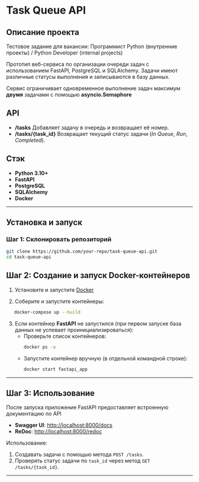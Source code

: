 # Task Queue API

## Описание проекта

Тестовое задание для вакансии: Программист Python (внутренние проекты) / Python Developer (internal projects)

Прототип веб-сервиса по организации очереди задач с использованием FastAPI, PostgreSQL и SQLAlchemy. Задачи имеют различные статусы выполнения и записываются в базу данных. 

Сервис ограничивает одновременное выполнение задач максимум **двумя** задачами с помощью **asyncio.Semaphore**

## API

- **/tasks** Добавляет задачу в очередь и возвращает её номер.
- **/tasks/{task_id}** Возвращает текущий статус задачи (*In Queue*, *Run*, *Completed*).

## Стэк

- **Python 3.10+**
- **FastAPI**
- **PostgreSQL**
- **SQLAlchemy**
- **Docker**

---

## Установка и запуск

### Шаг 1: Склонировать репозиторий
```bash
git clone https://github.com/your-repo/task-queue-api.git
cd task-queue-api
```

## Шаг 2: Создание и запуск Docker-контейнеров

1. Установите и запустите [Docker](https://www.docker.com/)


2. Соберите и запустите контейнеры:
```bash
   docker-compose up --build
```

3. Если контейнер **FastAPI** не запустился (при первом запуске  база данных не успевает проинициализироваться):
   - Проверьте список контейнеров:
     ```bash
     docker ps -a
     ```
   - Запустите контейнер вручную (в отдельной командной строке):
     ```bash
     docker start fastapi_app
     ```
---

## Шаг 3: Использование

После запуска приложение FastAPI предоставляет встроенную документацию по API
- **Swagger UI**: [http://localhost:8000/docs](http://localhost:8000/docs)
- **ReDoc**: [http://localhost:8000/redoc](http://localhost:8000/redoc)

Использование:

1. Создавать задачи с помощью метода `POST /tasks`.
2. Проверять статус задачи по `task_id` через метод `GET /tasks/{task_id}`.

---